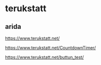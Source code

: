 # terukstatt
## arida

https://www.terukstatt.net/

https://www.terukstatt.net/CountdownTimer/

https://www.terukstatt.net/buttun_test/

